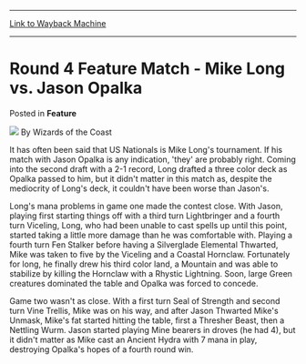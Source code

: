 
---
[Link to Wayback Machine](https://web.archive.org/web/20211208202513/https://magic.wizards.com/en/articles/archive/feature/round-4-feature-match-mike-long-vs-jason-opalka-2000-01-01)

[_metadata_:wayback_url]:- "https://magic.wizards.com/en/articles/archive/feature/round-4-feature-match-mike-long-vs-jason-opalka-2000-01-01"
[_metadata_:wayback_raw_url]:- "https://web.archive.org/web/20211208202513id_/https://magic.wizards.com/en/articles/archive/feature/round-4-feature-match-mike-long-vs-jason-opalka-2000-01-01"
[_metadata_:wayback_capture_timestamp]:- "2021-12-08 20:25:13+00:00"
[_metadata_:publish_date]:- "2000-01-01"
[_metadata_:description]:- "It has often been said that US Nationals is Mike Long's tournament. If his match with Jason Opalka is any indication, 'they' are probably right. Coming into the second draft with a 2-1 record, Long drafted a three color deck as Opalka passed to him, but it didn't matter in this match as, despite the mediocrity of Long's deck, it couldn't have been worse than Jason's. Long's"
[_metadata_:generator]:- "Drupal 7 (http://drupal.org)"
---


Round 4 Feature Match - Mike Long vs. Jason Opalka
==================================================



 Posted in **Feature**







![](https://media.magic.wizards.com/styles/auth_small/public/images/person/wizards_author.jpg)
By Wizards of the Coast












It has often been said that US Nationals is Mike Long's tournament. If his match with Jason Opalka is any indication, 'they' are probably right. Coming into the second draft with a 2-1 record, Long drafted a three color deck as Opalka passed to him, but it didn't matter in this match as, despite the mediocrity of Long's deck, it couldn't have been worse than Jason's.


Long's mana problems in game one made the contest close. With Jason, playing first starting things off with a third turn Lightbringer and a fourth turn Viceling, Long, who had been unable to cast spells up until this point, started taking a little more damage than he was comfortable with. Playing a fourth turn Fen Stalker before having a Silverglade Elemental Thwarted, Mike was taken to five by the Viceling and a Coastal Hornclaw. Fortunately for long, he finally drew his third color land, a Mountain and was able to stabilize by killing the Hornclaw with a Rhystic Lightning. Soon, large Green creatures dominated the table and Opalka was forced to concede.


Game two wasn't as close. With a first turn Seal of Strength and second turn Vine Trellis, Mike was on his way, and after Jason Thwarted Mike's Unmask, Mike's fat started hitting the table, first a Thresher Beast, then a Nettling Wurm. Jason started playing Mine bearers in droves (he had 4), but it didn't matter as Mike cast an Ancient Hydra with 7 mana in play, destroying Opalka's hopes of a fourth round win.








